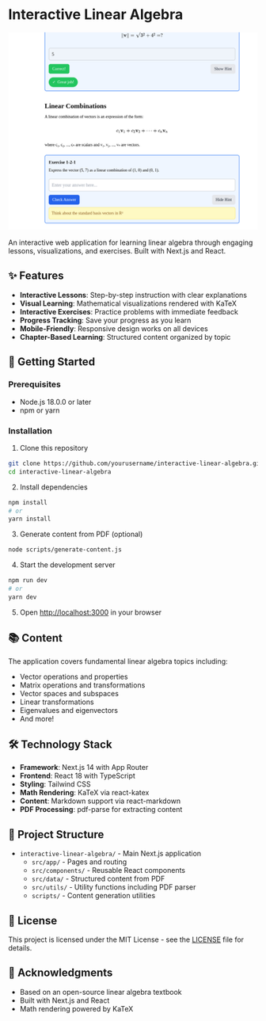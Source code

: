 # Interactive Linear Algebra

![Interactive Linear Algebra Preview](chapter1.png)

An interactive web application for learning linear algebra through engaging lessons, visualizations, and exercises. Built with Next.js and React.

## ✨ Features

- **Interactive Lessons**: Step-by-step instruction with clear explanations
- **Visual Learning**: Mathematical visualizations rendered with KaTeX
- **Interactive Exercises**: Practice problems with immediate feedback
- **Progress Tracking**: Save your progress as you learn
- **Mobile-Friendly**: Responsive design works on all devices
- **Chapter-Based Learning**: Structured content organized by topic

## 🚀 Getting Started

### Prerequisites

- Node.js 18.0.0 or later
- npm or yarn

### Installation

1. Clone this repository
```bash
git clone https://github.com/yourusername/interactive-linear-algebra.git
cd interactive-linear-algebra
```

2. Install dependencies
```bash
npm install
# or
yarn install
```

3. Generate content from PDF (optional)
```bash
node scripts/generate-content.js
```

4. Start the development server
```bash
npm run dev
# or
yarn dev
```

5. Open [http://localhost:3000](http://localhost:3000) in your browser

## 📚 Content

The application covers fundamental linear algebra topics including:

- Vector operations and properties
- Matrix operations and transformations
- Vector spaces and subspaces
- Linear transformations
- Eigenvalues and eigenvectors
- And more!

## 🛠️ Technology Stack

- **Framework**: Next.js 14 with App Router
- **Frontend**: React 18 with TypeScript
- **Styling**: Tailwind CSS
- **Math Rendering**: KaTeX via react-katex
- **Content**: Markdown support via react-markdown
- **PDF Processing**: pdf-parse for extracting content

## 📁 Project Structure

- `interactive-linear-algebra/` - Main Next.js application
  - `src/app/` - Pages and routing
  - `src/components/` - Reusable React components
  - `src/data/` - Structured content from PDF
  - `src/utils/` - Utility functions including PDF parser
  - `scripts/` - Content generation utilities

## 📄 License

This project is licensed under the MIT License - see the [LICENSE](LICENSE) file for details.

## 🙏 Acknowledgments

- Based on an open-source linear algebra textbook
- Built with Next.js and React
- Math rendering powered by KaTeX
